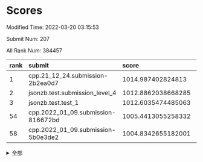 # Scores

Modified Time: 2022-03-20 03:15:53

Submit Num: 207

All Rank Num: 384457

| rank |               submit               |       score        |       sigma        | pk_num |
| :--- | :--------------------------------- | :----------------- | :----------------- | :----- |
| 1    | cpp.21_12_24.submission-2b2ea0d7   | 1014.987402824813  | 0.8222744727952987 | 7428   |
| 2    | jsonzb.test.submission_level_4     | 1012.8862038668285 | 0.800318225652018  | 7432   |
| 3    | jsonzb.test.test_1                 | 1012.6035474485063 | 0.7836131651805317 | 7429   |
| 54   | cpp.2022_01_09.submission-816672bd | 1005.4413055258332 | 0.7209741416826946 | 7433   |
| 58   | cpp.2022_01_09.submission-5b0e3de2 | 1004.8342655182001 | 0.7321883809345574 | 7431   |


<details>
<summary>全部</summary>

| rank |                 submit                 |       score        |       sigma        | pk_num |
| :--- | :------------------------------------- | :----------------- | :----------------- | :----- |
| 1    | cpp.21_12_24.submission-2b2ea0d7       | 1014.987402824813  | 0.8222744727952987 | 7428   |
| 2    | jsonzb.test.submission_level_4         | 1012.8862038668285 | 0.800318225652018  | 7432   |
| 3    | jsonzb.test.test_1                     | 1012.6035474485063 | 0.7836131651805317 | 7429   |
| 4    | gobigger.level_3.submission_level_3_40 | 1011.1864381939948 | 0.7788675757697744 | 7430   |
| 5    | gobigger.level_3.submission_level_3_14 | 1011.0158359688278 | 0.7949158439191147 | 7430   |
| 6    | gobigger.level_3.submission_level_3_15 | 1010.9195749165409 | 0.7678759313437887 | 7433   |
| 7    | gobigger.level_3.submission_level_3_46 | 1010.7298898396222 | 0.7671961759926529 | 7425   |
| 8    | gobigger.level_3.submission_level_3_18 | 1010.6453863622602 | 0.7503757327151606 | 7428   |
| 9    | gobigger.level_3.submission_level_3_44 | 1010.5932521889735 | 0.7703784686944887 | 7428   |
| 10   | gobigger.level_3.submission_level_3_5  | 1010.5695266237094 | 0.7623843564874939 | 7433   |
| 11   | gobigger.level_3.submission_level_3_20 | 1010.485433803027  | 0.7574087066105589 | 7430   |
| 12   | gobigger.level_3.submission_level_3_6  | 1010.473113919339  | 0.7840735199124692 | 7428   |
| 13   | gobigger.level_3.submission_level_3_27 | 1010.4353749233088 | 0.7794484981035629 | 7433   |
| 14   | gobigger.level_3.submission_level_3_1  | 1010.4138950605865 | 0.7530287868027828 | 7429   |
| 15   | gobigger.level_3.submission_level_3_12 | 1010.3483346287245 | 0.7580586918800323 | 7427   |
| 16   | gobigger.level_3.submission_level_3_0  | 1010.3314094300656 | 0.7349490984241038 | 7431   |
| 17   | gobigger.level_3.submission_level_3_28 | 1010.2677826412902 | 0.7909421943858248 | 7432   |
| 18   | gobigger.level_3.submission_level_3_38 | 1010.249158787221  | 0.7343017498603596 | 7435   |
| 19   | gobigger.level_3.submission_level_3_45 | 1010.1742118685165 | 0.7498833589514168 | 7430   |
| 20   | gobigger.level_3.submission_level_3_3  | 1010.1068890875968 | 0.7499763655540483 | 7434   |
| 21   | gobigger.level_3.submission_level_3_9  | 1010.0864938509158 | 0.7551580858918213 | 7429   |
| 22   | gobigger.level_3.submission_level_3_43 | 1010.0818802929526 | 0.7573367624918859 | 7427   |
| 23   | gobigger.level_3.submission_level_3_21 | 1010.0411711179023 | 0.7533967304458538 | 7430   |
| 24   | gobigger.level_3.submission_level_3_30 | 1010.0034493829424 | 0.7628508912414064 | 7431   |
| 25   | gobigger.level_3.submission_level_3_32 | 1009.9852029737882 | 0.7449619836492193 | 7431   |
| 26   | gobigger.level_3.submission_level_3_49 | 1009.9398462938551 | 0.78808880157041   | 7429   |
| 27   | gobigger.level_3.submission_level_3_10 | 1009.8921393131349 | 0.771817341441406  | 7428   |
| 28   | gobigger.level_3.submission_level_3_24 | 1009.8917247689498 | 0.7585255464922459 | 7432   |
| 29   | gobigger.level_3.submission_level_3_16 | 1009.8329331250176 | 0.7535953865253374 | 7434   |
| 30   | gobigger.level_3.submission_level_3_47 | 1009.8250199987967 | 0.7729469312518301 | 7433   |
| 31   | gobigger.level_3.submission_level_3_29 | 1009.8169403007314 | 0.7395001541728194 | 7427   |
| 32   | gobigger.level_3.submission_level_3_33 | 1009.6978702374636 | 0.7403328384331567 | 7429   |
| 33   | gobigger.level_3.submission_level_3_41 | 1009.6609115160437 | 0.74562329461746   | 7430   |
| 34   | gobigger.level_3.submission_level_3_13 | 1009.5916336507206 | 0.7643782031204488 | 7431   |
| 35   | gobigger.level_3.submission_level_3_37 | 1009.5708355822048 | 0.7594555145100893 | 7424   |
| 36   | gobigger.level_3.submission_level_3_25 | 1009.5394793939704 | 0.76554567405262   | 7428   |
| 37   | gobigger.level_3.submission_level_3_36 | 1009.4932327101642 | 0.7587675272639303 | 7427   |
| 38   | gobigger.level_3.submission_level_3_26 | 1009.4864531637843 | 0.7438599323614961 | 7422   |
| 39   | gobigger.level_3.submission_level_3_8  | 1009.3760902674607 | 0.7463175378603638 | 7432   |
| 40   | gobigger.level_3.submission_level_3_35 | 1009.2971021496879 | 0.7332478642654757 | 7430   |
| 41   | gobigger.level_3.submission_level_3_22 | 1009.2779451839449 | 0.7279685244576417 | 7427   |
| 42   | gobigger.level_3.submission_level_3_31 | 1009.229162497842  | 0.7417693686227457 | 7420   |
| 43   | gobigger.level_3.submission_level_3_34 | 1009.1873480197673 | 0.7607494381165304 | 7429   |
| 44   | gobigger.level_3.submission_level_3_19 | 1009.1619772743051 | 0.7371223609919285 | 7437   |
| 45   | gobigger.level_3.submission_level_3_4  | 1009.1432487028899 | 0.7396089133099201 | 7432   |
| 46   | gobigger.level_3.submission_level_3_2  | 1008.9707609824867 | 0.7487603408991421 | 7433   |
| 47   | gobigger.level_3.submission_level_3_17 | 1008.9003052864289 | 0.775248224638044  | 7433   |
| 48   | gobigger.level_3.submission_level_3_42 | 1008.8419461938765 | 0.7461726063812922 | 7427   |
| 49   | gobigger.level_3.submission_level_3_7  | 1008.822078130588  | 0.7509974057725154 | 7430   |
| 50   | gobigger.level_3.submission_level_3_39 | 1008.7634574063012 | 0.7386551488024965 | 7430   |
| 51   | gobigger.level_3.submission_level_3_11 | 1008.6791721662454 | 0.7513879466320863 | 7432   |
| 52   | gobigger.level_3.submission_level_3_48 | 1008.6301387003973 | 0.7373807375093919 | 7425   |
| 53   | gobigger.level_3.submission_level_3_23 | 1008.4476517774806 | 0.7417907490461824 | 7431   |
| 54   | cpp.2022_01_09.submission-816672bd     | 1005.4413055258332 | 0.7209741416826946 | 7433   |
| 55   | gobigger.level_1.submission_level_1_38 | 1005.3120686650487 | 0.7137260351669016 | 7430   |
| 56   | gobigger.level_1.submission_level_1_25 | 1005.0627313220496 | 0.7218487945281503 | 7425   |
| 57   | gobigger.level_1.submission_level_1_32 | 1004.8806854606819 | 0.7188710723861165 | 7429   |
| 58   | cpp.2022_01_09.submission-5b0e3de2     | 1004.8342655182001 | 0.7321883809345574 | 7431   |
| 59   | gobigger.level_1.submission_level_1_46 | 1004.8283200214852 | 0.7338637501835581 | 7428   |
| 60   | gobigger.level_1.submission_level_1_23 | 1004.8053170431232 | 0.7286817131202937 | 7431   |
| 61   | gobigger.level_1.submission_level_1_14 | 1004.7802308111482 | 0.7304158735749111 | 7428   |
| 62   | gobigger.level_1.submission_level_1_13 | 1004.7562643543071 | 0.7121602250225786 | 7431   |
| 63   | gobigger.level_1.submission_level_1_35 | 1004.366358602334  | 0.7104918714730389 | 7423   |
| 64   | gobigger.level_1.submission_level_1_3  | 1004.2769811429356 | 0.7294855739433403 | 7430   |
| 65   | gobigger.level_1.submission_level_1_36 | 1004.2701580479868 | 0.7057168755656653 | 7428   |
| 66   | gobigger.level_1.submission_level_1_43 | 1004.2160716489816 | 0.7053617246076153 | 7429   |
| 67   | gobigger.level_1.submission_level_1_30 | 1004.1898225124777 | 0.7210952653731763 | 7431   |
| 68   | gobigger.level_1.submission_level_1_5  | 1004.1150015109454 | 0.7188648072684539 | 7431   |
| 69   | gobigger.level_1.submission_level_1_49 | 1004.0098584495014 | 0.7187582632914008 | 7434   |
| 70   | gobigger.level_1.submission_level_1_39 | 1003.9982376376093 | 0.7317210150918447 | 7428   |
| 71   | gobigger.level_1.submission_level_1_48 | 1003.9499577185669 | 0.7113853085121344 | 7432   |
| 72   | gobigger.level_1.submission_level_1_1  | 1003.898366568507  | 0.7055443735358051 | 7421   |
| 73   | gobigger.level_1.submission_level_1_29 | 1003.8962037305589 | 0.7280838453617272 | 7431   |
| 74   | gobigger.level_1.submission_level_1_33 | 1003.8410409810366 | 0.7115530218238688 | 7429   |
| 75   | gobigger.level_1.submission_level_1_7  | 1003.6720698519507 | 0.7181925511774722 | 7437   |
| 76   | gobigger.level_1.submission_level_1_41 | 1003.6689413935953 | 0.730792519410493  | 7424   |
| 77   | gobigger.level_1.submission_level_1_19 | 1003.6193517591158 | 0.7144818680447358 | 7429   |
| 78   | gobigger.level_1.submission_level_1_15 | 1003.5948934580368 | 0.7160418201242795 | 7430   |
| 79   | gobigger.level_1.submission_level_1_11 | 1003.5611668840905 | 0.7148508900050977 | 7428   |
| 80   | gobigger.level_1.submission_level_1_16 | 1003.5094554193741 | 0.7149750601400778 | 7434   |
| 81   | gobigger.level_1.submission_level_1_27 | 1003.414140706941  | 0.7264784692108645 | 7428   |
| 82   | gobigger.level_1.submission_level_1_0  | 1003.3993993345699 | 0.7121523701867153 | 7423   |
| 83   | gobigger.level_1.submission_level_1_40 | 1003.3625739633264 | 0.7084897359332378 | 7427   |
| 84   | gobigger.level_1.submission_level_1_10 | 1003.3465071296088 | 0.7224183978474374 | 7431   |
| 85   | gobigger.level_1.submission_level_1_22 | 1003.3337227482493 | 0.7044486588202181 | 7426   |
| 86   | gobigger.level_1.submission_level_1_6  | 1003.2906182511633 | 0.7155204172609041 | 7427   |
| 87   | gobigger.level_1.submission_level_1_8  | 1003.2581600955433 | 0.7152621642099337 | 7431   |
| 88   | gobigger.level_1.submission_level_1_37 | 1003.2545278311434 | 0.7132346095886092 | 7425   |
| 89   | gobigger.level_1.submission_level_1_21 | 1003.2371312612439 | 0.71421801162746   | 7424   |
| 90   | gobigger.level_1.submission_level_1_42 | 1003.1415259460589 | 0.7217991229229116 | 7430   |
| 91   | gobigger.level_1.submission_level_1_45 | 1003.0273165668252 | 0.7093451128687439 | 7434   |
| 92   | gobigger.level_1.submission_level_1_20 | 1003.0074308049943 | 0.7041389120855189 | 7434   |
| 93   | gobigger.level_1.submission_level_1_18 | 1002.9784569232842 | 0.7261288778400582 | 7424   |
| 94   | gobigger.level_1.submission_level_1_44 | 1002.8572962400228 | 0.7108358593700737 | 7437   |
| 95   | gobigger.level_1.submission_level_1_28 | 1002.7406448661754 | 0.7074791098805064 | 7432   |
| 96   | gobigger.level_1.submission_level_1_4  | 1002.6680258208612 | 0.7235026434573398 | 7425   |
| 97   | gobigger.level_1.submission_level_1_2  | 1002.3552637901925 | 0.7059493427822442 | 7427   |
| 98   | gobigger.level_1.submission_level_1_34 | 1002.2956601937743 | 0.7053941492400582 | 7424   |
| 99   | gobigger.level_1.submission_level_1_17 | 1002.0047305845907 | 0.7170100559120767 | 7430   |
| 100  | gobigger.level_1.submission_level_1_24 | 1001.9803735622676 | 0.7147730254550833 | 7430   |
| 101  | gobigger.level_1.submission_level_1_31 | 1001.8630143123852 | 0.7115701671714513 | 7431   |
| 102  | gobigger.level_1.submission_level_1_12 | 1001.7189805666202 | 0.7070009207363039 | 7427   |
| 103  | gobigger.level_1.submission_level_1_47 | 1001.6486200457231 | 0.7067366428124273 | 7429   |
| 104  | gobigger.level_1.submission_level_1_9  | 1001.2565593477616 | 0.7192751877936813 | 7431   |
| 105  | gobigger.level_1.submission_level_1_26 | 1000.6474478843562 | 0.7088181603425695 | 7428   |
| 106  | gobigger.random.submission_random_46   | 997.625463801019   | 0.7104380525559177 | 7428   |
| 107  | gobigger.random.submission_random_45   | 997.0108388566787  | 0.7072709954175526 | 7429   |
| 108  | gobigger.random.submission_random_9    | 996.9086562089609  | 0.7058543181680776 | 7426   |
| 109  | gobigger.random.submission_random_36   | 996.7966793983996  | 0.7228517672181193 | 7431   |
| 110  | gobigger.random.submission_random_22   | 996.7300024041944  | 0.6962567834231055 | 7426   |
| 111  | gobigger.random.submission_random_8    | 996.7150493898778  | 0.7148568902642181 | 7422   |
| 112  | gobigger.random.submission_random_13   | 996.6743418852195  | 0.7111294053523992 | 7430   |
| 113  | gobigger.random.submission_random_21   | 996.6046764714491  | 0.7061341211672189 | 7435   |
| 114  | gobigger.random.submission_random_32   | 996.6014155290839  | 0.7103059339768633 | 7430   |
| 115  | gobigger.random.submission_random_28   | 996.5860467769915  | 0.698901841897215  | 7428   |
| 116  | gobigger.random.submission_random_6    | 996.5643536472451  | 0.7164029654844435 | 7431   |
| 117  | gobigger.random.submission_random_37   | 996.5303024669819  | 0.7070602207801164 | 7428   |
| 118  | gobigger.random.submission_random_16   | 996.4911392991218  | 0.7122234468048276 | 7428   |
| 119  | gobigger.random.submission_random_3    | 996.4721430720359  | 0.7102613330998275 | 7430   |
| 120  | gobigger.random.submission_random_17   | 996.4257375620123  | 0.7053526162058832 | 7430   |
| 121  | gobigger.random.submission_random_12   | 996.4110290764494  | 0.7035109658331617 | 7432   |
| 122  | gobigger.random.submission_random_20   | 996.3971639410212  | 0.7036329989493344 | 7429   |
| 123  | gobigger.random.submission_random_47   | 996.3460177070453  | 0.7187485813967099 | 7429   |
| 124  | gobigger.random.submission_random_23   | 996.2785564555218  | 0.7209713674756142 | 7429   |
| 125  | gobigger.random.submission_random_38   | 996.2627047974715  | 0.7246472691177288 | 7423   |
| 126  | gobigger.random.submission_random_27   | 996.2447831874613  | 0.7159228110863214 | 7428   |
| 127  | gobigger.random.submission_random_29   | 996.2305197982571  | 0.7102570221756556 | 7427   |
| 128  | gobigger.random.submission_random_35   | 996.2282104731752  | 0.7224995881191818 | 7427   |
| 129  | gobigger.random.submission_random_11   | 996.2088169394646  | 0.7111204764488375 | 7431   |
| 130  | gobigger.random.submission_random_48   | 996.0936677641399  | 0.7098132885812906 | 7430   |
| 131  | gobigger.random.submission_random_2    | 996.0033387865885  | 0.7128022662667016 | 7427   |
| 132  | gobigger.random.submission_random_41   | 995.8870931274638  | 0.7091193741811822 | 7429   |
| 133  | gobigger.random.submission_random_18   | 995.8840005686432  | 0.7101268364312253 | 7432   |
| 134  | gobigger.random.submission_random_19   | 995.8669503478699  | 0.71336062157829   | 7430   |
| 135  | gobigger.random.submission_random_7    | 995.8636444094861  | 0.7047019237129543 | 7430   |
| 136  | gobigger.random.submission_random_43   | 995.7328058413348  | 0.7090924521452899 | 7428   |
| 137  | gobigger.random.submission_random_25   | 995.7278713970077  | 0.7085880936158446 | 7430   |
| 138  | gobigger.random.submission_random_42   | 995.5917473601778  | 0.7361329326271809 | 7430   |
| 139  | gobigger.random.submission_random_4    | 995.5770505459785  | 0.7063433280849208 | 7431   |
| 140  | gobigger.random.submission_random_26   | 995.5463968568847  | 0.7090483729035191 | 7432   |
| 141  | gobigger.random.submission_random_0    | 995.5070780335707  | 0.708645381455796  | 7429   |
| 142  | gobigger.random.submission_random_49   | 995.4941343844894  | 0.708945918885478  | 7428   |
| 143  | gobigger.random.submission_random_39   | 995.4780305021255  | 0.7277998734461312 | 7430   |
| 144  | gobigger.random.submission_random_34   | 995.4466310455686  | 0.7094896393227685 | 7426   |
| 145  | gobigger.random.submission_random_31   | 995.4425593883931  | 0.7104600191684074 | 7431   |
| 146  | gobigger.random.submission_random_44   | 995.4223996750221  | 0.7256871654467525 | 7429   |
| 147  | gobigger.random.submission_random_24   | 995.3958675926938  | 0.7200276635885229 | 7425   |
| 148  | gobigger.random.submission_random_5    | 995.2935521135795  | 0.7159500471099435 | 7432   |
| 149  | gobigger.random.submission_random_1    | 995.2878318811371  | 0.7122040826834016 | 7425   |
| 150  | gobigger.random.submission_random_40   | 995.1775855323156  | 0.7123916869896579 | 7426   |
| 151  | gobigger.random.submission_random_15   | 995.1113469740901  | 0.714372772164948  | 7429   |
| 152  | gobigger.random.submission_random_33   | 995.0571631500412  | 0.728015649553128  | 7434   |
| 153  | gobigger.random.submission_random_30   | 995.0204584439143  | 0.723083690251186  | 7431   |
| 154  | gobigger.random.submission_random_10   | 994.5239428435566  | 0.7180350185402822 | 7426   |
| 155  | gobigger.random.submission_random_14   | 994.2904985627332  | 0.7146171665654628 | 7433   |
| 156  | gobigger.level_2.submission_level_2_30 | 993.9639859089118  | 0.7297963943053578 | 7429   |
| 157  | gobigger.level_2.submission_level_2_48 | 993.8182570673222  | 0.7411306684425277 | 7424   |
| 158  | gobigger.level_2.submission_level_2_18 | 993.4638128777111  | 0.7426495363353978 | 7429   |
| 159  | gobigger.level_2.submission_level_2_1  | 993.3333743973782  | 0.7209685251225652 | 7432   |
| 160  | gobigger.level_2.submission_level_2_37 | 993.2623797907966  | 0.7483584572329836 | 7423   |
| 161  | gobigger.level_2.submission_level_2_22 | 993.1243507344096  | 0.7566566873673596 | 7429   |
| 162  | gobigger.level_2.submission_level_2_26 | 993.101833672099   | 0.7409418474715495 | 7431   |
| 163  | gobigger.level_2.submission_level_2_5  | 993.0729359750246  | 0.7540847669659578 | 7425   |
| 164  | gobigger.level_2.submission_level_2_28 | 992.9588854047157  | 0.7375239704267031 | 7431   |
| 165  | gobigger.level_2.submission_level_2_23 | 992.9363548194859  | 0.7278532078588429 | 7430   |
| 166  | gobigger.level_2.submission_level_2_10 | 992.7792961024619  | 0.7433279051123819 | 7433   |
| 167  | gobigger.level_2.submission_level_2_13 | 992.7774589134572  | 0.7357310498183253 | 7426   |
| 168  | gobigger.level_2.submission_level_2_49 | 992.6677757849233  | 0.7406957765340928 | 7433   |
| 169  | gobigger.level_2.submission_level_2_39 | 992.6593863899152  | 0.7553542999224235 | 7425   |
| 170  | gobigger.level_2.submission_level_2_40 | 992.6129157459607  | 0.7353499839076916 | 7433   |
| 171  | gobigger.level_2.submission_level_2_11 | 992.6104568246024  | 0.746668431678586  | 7430   |
| 172  | gobigger.level_2.submission_level_2_4  | 992.5758609434267  | 0.7506199363815633 | 7428   |
| 173  | gobigger.level_2.submission_level_2_45 | 992.4191686296256  | 0.7303065221870373 | 7428   |
| 174  | gobigger.level_2.submission_level_2_8  | 992.4111023370973  | 0.7367753717516332 | 7427   |
| 175  | gobigger.level_2.submission_level_2_38 | 992.2295044329593  | 0.7486410499097177 | 7428   |
| 176  | gobigger.level_2.submission_level_2_20 | 992.211838773891   | 0.7500436348144988 | 7432   |
| 177  | gobigger.level_2.submission_level_2_9  | 992.1584992411339  | 0.7436689039596583 | 7432   |
| 178  | gobigger.level_2.submission_level_2_2  | 992.1519648140101  | 0.7589760538255611 | 7427   |
| 179  | gobigger.level_2.submission_level_2_42 | 992.0571008537974  | 0.7499720906386854 | 7432   |
| 180  | gobigger.level_2.submission_level_2_24 | 992.0425275793829  | 0.7706493466544604 | 7430   |
| 181  | gobigger.level_2.submission_level_2_34 | 992.0208616722084  | 0.7433790994789566 | 7431   |
| 182  | gobigger.level_2.submission_level_2_16 | 991.917696777778   | 0.768336085360101  | 7431   |
| 183  | gobigger.level_2.submission_level_2_29 | 991.8893828220989  | 0.7574076313998325 | 7427   |
| 184  | gobigger.level_2.submission_level_2_21 | 991.8731924472316  | 0.7377631104425141 | 7426   |
| 185  | gobigger.level_2.submission_level_2_35 | 991.8710988916417  | 0.7501794134965928 | 7432   |
| 186  | gobigger.level_2.submission_level_2_43 | 991.8438313846898  | 0.7292846739916226 | 7426   |
| 187  | gobigger.level_2.submission_level_2_19 | 991.8197105989115  | 0.74729367071475   | 7428   |
| 188  | gobigger.level_2.submission_level_2_46 | 991.757398209179   | 0.7520241317197592 | 7429   |
| 189  | gobigger.level_2.submission_level_2_44 | 991.6574926623099  | 0.7645852566415939 | 7428   |
| 190  | gobigger.level_2.submission_level_2_15 | 991.5972632052809  | 0.7853664047280278 | 7428   |
| 191  | gobigger.level_2.submission_level_2_6  | 991.5892308281254  | 0.7591321778818307 | 7428   |
| 192  | gobigger.level_2.submission_level_2_31 | 991.5303264941548  | 0.730159383722931  | 7428   |
| 193  | gobigger.level_2.submission_level_2_36 | 991.5269617153011  | 0.7539448325558631 | 7430   |
| 194  | gobigger.level_2.submission_level_2_14 | 991.4842855697256  | 0.745890485861485  | 7432   |
| 195  | gobigger.level_2.submission_level_2_33 | 991.4797835494812  | 0.7604256485790737 | 7431   |
| 196  | gobigger.level_2.submission_level_2_17 | 991.3768707170484  | 0.772045776159627  | 7431   |
| 197  | gobigger.level_2.submission_level_2_41 | 991.1990386012038  | 0.7477142205465335 | 7426   |
| 198  | gobigger.level_2.submission_level_2_47 | 991.1813157556624  | 0.7514283991256402 | 7429   |
| 199  | gobigger.level_2.submission_level_2_32 | 991.135016150015   | 0.7701176551235387 | 7428   |
| 200  | gobigger.level_2.submission_level_2_0  | 991.1331966304675  | 0.7459016708646417 | 7423   |
| 201  | gobigger.level_2.submission_level_2_27 | 991.0742257737355  | 0.7737536025428389 | 7431   |
| 202  | gobigger.level_2.submission_level_2_3  | 990.9088976128124  | 0.7667029495629747 | 7428   |
| 203  | gobigger.level_2.submission_level_2_7  | 990.865134987228   | 0.7605621370512431 | 7428   |
| 204  | gobigger.level_2.submission_level_2_25 | 990.778581892314   | 0.7847499634100052 | 7429   |
| 205  | gobigger.level_2.submission_level_2_12 | 990.4768912904879  | 0.7600227697515206 | 7426   |
| 206  | gobigger.none.submission_none_0        | 976.7862541263565  | 1.3951956465062378 | 7429   |
| 207  | gobigger.none.submission_none_1        | 974.7377232681289  | 1.6287481138270399 | 7426   |

</details>